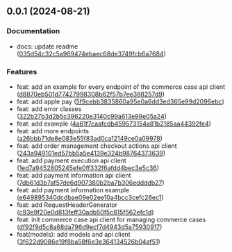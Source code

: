 ## 0.0.1 (2024-08-21)

### Documentation

* docs: update readme ([035d54c32c5a969474ebaec68de3749fcb6a7684](https://github.com/PAYONE-GmbH/PCP-ServerSDK-java/commit/035d54c32c5a969474ebaec68de3749fcb6a7684))

### Features

* feat: add an example for every endpoint of the commerce case api client ([d8870eb501d77427998308b62f57b7ee398257d9](https://github.com/PAYONE-GmbH/PCP-ServerSDK-java/commit/d8870eb501d77427998308b62f57b7ee398257d9))
* feat: add apple pay ([5f9cebb3835860a95e0a6dd3ed365e99d2096ebc](https://github.com/PAYONE-GmbH/PCP-ServerSDK-java/commit/5f9cebb3835860a95e0a6dd3ed365e99d2096ebc))
* feat: add error classes ([322b27b3d2b5c396220e3140c99a613e99e05a24](https://github.com/PAYONE-GmbH/PCP-ServerSDK-java/commit/322b27b3d2b5c396220e3140c99a613e99e05a24))
* feat: add example ([4a61f7caafcdb459573154a81b2185aa44392fe4](https://github.com/PAYONE-GmbH/PCP-ServerSDK-java/commit/4a61f7caafcdb459573154a81b2185aa44392fe4))
* feat: add more endpoints ([a26bbb71de8e083e55f83ad0ca12149ce0a09978](https://github.com/PAYONE-GmbH/PCP-ServerSDK-java/commit/a26bbb71de8e083e55f83ad0ca12149ce0a09978))
* feat: add order management checkout actions api client ([243a949101ed57bb5a5e4139e324b98764373639](https://github.com/PAYONE-GmbH/PCP-ServerSDK-java/commit/243a949101ed57bb5a5e4139e324b98764373639))
* feat: add payment execution api client ([1ed7a9452805245efe0ff332f6afdd4bec3e5c36](https://github.com/PAYONE-GmbH/PCP-ServerSDK-java/commit/1ed7a9452805245efe0ff332f6afdd4bec3e5c36))
* feat: add payment information api client ([7db61d3b7af57de6d907380b2ba7b306eddddb27](https://github.com/PAYONE-GmbH/PCP-ServerSDK-java/commit/7db61d3b7af57de6d907380b2ba7b306eddddb27))
* feat: add payment information example ([e649895340dcdbae09e02ee10a4bcc3cefc26ec1](https://github.com/PAYONE-GmbH/PCP-ServerSDK-java/commit/e649895340dcdbae09e02ee10a4bcc3cefc26ec1))
* feat: add RequestHeaderGenerator ([c93e9f20e0d813feff30adb50f5c815f562efc1d](https://github.com/PAYONE-GmbH/PCP-ServerSDK-java/commit/c93e9f20e0d813feff30adb50f5c815f562efc1d))
* feat: init commerce case api client for managing commerce cases ([df92f9d5c8a68da796d9ecf7d4943d5a75930917](https://github.com/PAYONE-GmbH/PCP-ServerSDK-java/commit/df92f9d5c8a68da796d9ecf7d4943d5a75930917))
* feat(models): add models and api client ([3f622d9086e19f8ba58f6e3e364134526b04af51](https://github.com/PAYONE-GmbH/PCP-ServerSDK-java/commit/3f622d9086e19f8ba58f6e3e364134526b04af51))

